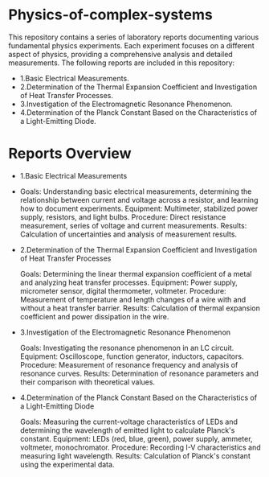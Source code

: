 # Physics-of-complex-systems
This repository contains a series of laboratory reports documenting various fundamental physics experiments. Each experiment focuses on a different aspect of physics, providing a comprehensive analysis and detailed measurements. The following reports are included in this repository:
- 1.Basic Electrical Measurements.
- 2.Determination of the Thermal Expansion Coefficient and Investigation of Heat Transfer Processes.
- 3.Investigation of the Electromagnetic Resonance Phenomenon.
- 4.Determination of the Planck Constant Based on the Characteristics of a Light-Emitting Diode.

# Reports Overview
- 1.Basic Electrical Measurements
* Goals: Understanding basic electrical measurements, determining the relationship between current and voltage across a resistor, and learning how to document experiments.
    Equipment: Multimeter, stabilized power supply, resistors, and light bulbs.
    Procedure: Direct resistance measurement, series of voltage and current measurements.
    Results: Calculation of uncertainties and analysis of measurement results.

- 2.Determination of the Thermal Expansion Coefficient and Investigation of Heat Transfer Processes

    Goals: Determining the linear thermal expansion coefficient of a metal and analyzing heat transfer processes.
    Equipment: Power supply, micrometer sensor, digital thermometer, voltmeter.
    Procedure: Measurement of temperature and length changes of a wire with and without a heat transfer barrier.
    Results: Calculation of thermal expansion coefficient and power dissipation in the wire.

- 3.Investigation of the Electromagnetic Resonance Phenomenon

    Goals: Investigating the resonance phenomenon in an LC circuit.
    Equipment: Oscilloscope, function generator, inductors, capacitors.
    Procedure: Measurement of resonance frequency and analysis of resonance curves.
    Results: Determination of resonance parameters and their comparison with theoretical values.

- 4.Determination of the Planck Constant Based on the Characteristics of a Light-Emitting Diode

    Goals: Measuring the current-voltage characteristics of LEDs and determining the wavelength of emitted light to calculate Planck's constant.
    Equipment: LEDs (red, blue, green), power supply, ammeter, voltmeter, monochromator.
    Procedure: Recording I-V characteristics and measuring light wavelength.
    Results: Calculation of Planck's constant using the experimental data.
